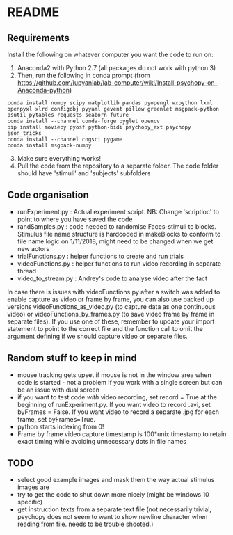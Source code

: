 # README

## Requirements
Install the following on whatever computer you want the code to run on:

1. Anaconda2 with Python 2.7 (all packages do not work with python 3)
2. Then, run the following in conda prompt (from https://github.com/lupyanlab/lab-computer/wiki/Install-psychopy-on-Anaconda-python)
 ```
 conda install numpy scipy matplotlib pandas pyopengl wxpython lxml openpyxl xlrd configobj pyyaml gevent pillow greenlet msgpack-python psutil pytables requests seaborn future 
 conda install --channel conda-forge pyglet opencv
 pip install moviepy pyosf python-bidi psychopy_ext psychopy json_tricks
 conda install --channel cogsci pygame
 conda install msgpack-numpy
 ```
3. Make sure everything works!
4. Pull the code from the repository to a separate folder. The code folder should have 'stimuli' and 'subjects' subfolders

## Code organisation
* runExperiment.py : Actual experiment script. NB: Change 'scriptloc' to point to where you have saved the code
* randSamples.py : code needed to randomise Faces-stimuli to blocks. Stimulus file name structure is hardcoded in makeBlocks to conform to file name logic on 1/11/2018, might need to be changed when we get new actors
* trialFunctions.py : helper functions to create and run trials
* videoFunctions.py : helper functions to run video recording in separate thread
* video_to_stream.py : Andrey's code to analyse video after the fact

In case there is issues with videoFunctions.py after a switch was added to enable capture as video or frame by frame, you can also use backed up versions videoFunctions_as_video.py (to capture data as one continuous video) or videoFunctions_by_frames.py (to save video frame by frame in separate files). If you use one of these, remember to update your import statement to point to the correct file and the function call to omit the argument defining if we should capture video or separate files.

## Random stuff to keep in mind
* mouse tracking gets upset if mouse is not in the window area when code is started - not a problem if you work with a single screen but can be an issue with dual screen
* if you want to test code *with* video recording, set record = True at the beginning of runExperiment.py. If you want video to record .avi, set byFrames = False. If you want video to record a separate .jpg for each frame, set byFrames=True.
* python starts indexing from 0!
* Frame by frame video capture timestamp is 100*unix timestamp to retain exact timing while avoiding unnecessary dots in file names

## TODO
* select good example images and mask them the way actual stimulus images are
* try to get the code to shut down more nicely (might be windows 10 specific)
* get instruction texts from a separate text file (not necessarily trivial, psychopy does not seem to want to show newline character when reading from file. needs to be trouble shooted.)

